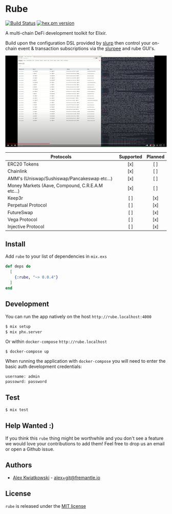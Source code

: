 # Rube

[![Build Status](https://github.com/fremantle-industries/rube/workflows/test/badge.svg?branch=main)](https://github.com/fremantle-industries/rube/actions?query=workflow%3Atest)
[![hex.pm version](https://img.shields.io/hexpm/v/rube.svg?style=flat)](https://hex.pm/packages/rube)

A multi-chain DeFi development toolkit for Elixir.

Build upon the configuration DSL provided by [slurp](https://github.com/fremantle-industries/slurp)
then control your on-chain event & transaction subscriptions via the [slurpee](https://github.com/fremantle-industries/slurpee)
and rube GUI's.

[![rube-poc-overview](./docs/rube-poc-overview-thumbnail.png)](https://youtu.be/f2phGFZrh80)

| Protocols                                        | Supported | Planned |
| ------------------------------------------------ | :-------: | :-----: |
| ERC20 Tokens                                     |    [x]    |   [ ]   |
| Chainlink                                        |    [x]    |   [ ]   |
| AMM's (Uniswap/Sushiswap/Pancakeswap etc...)     |    [x]    |   [ ]   |
| Money Markets (Aave, Compound, C.R.E.A.M etc...) |    [x]    |   [ ]   |
| Keep3r                                           |    [ ]    |   [x]   |
| Perpetual Protocol                               |    [ ]    |   [x]   |
| FutureSwap                                       |    [ ]    |   [x]   |
| Vega Protocol                                    |    [ ]    |   [x]   |
| Injective Protocol                               |    [ ]    |   [x]   |

## Install

Add `rube` to your list of dependencies in `mix.exs`

```elixir
def deps do
  [
    {:rube, "~> 0.0.4"}
  ]
end
```

## Development

You can run the app natively on the host `http://rube.localhost:4000`

```bash
$ mix setup
$ mix phx.server
```

Or within `docker-compose` `http://rube.localhost`

```
$ docker-compose up
```

When running the application with `docker-compose` you will need to enter the basic auth development credentials:

```
username: admin
passowrd: password
```

## Test

```bash
$ mix test
```

## Help Wanted :)

If you think this `rube` thing might be worthwhile and you don't see a feature
we would love your contributions to add them! Feel free to drop us an email or open
a Github issue.

## Authors

* [Alex Kwiatkowski](https://github.com/rupurt) - alex+git@fremantle.io

## License

`rube` is released under the [MIT license](./LICENSE.md)
